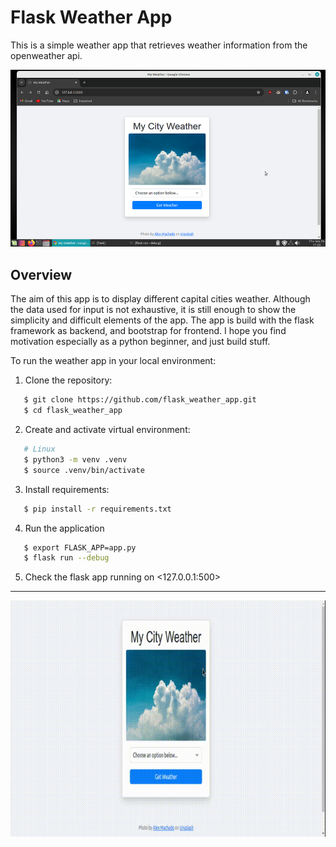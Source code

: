 # Flask Weather App

This is a simple weather app that retrieves weather information from the openweather api.

![](Screenshot_weather2.png)

## Overview

The aim of this app is to display different capital cities weather. Although the data used for input is not exhaustive, it is still enough to show the simplicity and difficult elements of the app. The app is build with the flask framework as backend, and bootstrap for frontend. I hope you find motivation especially as a python beginner, and just build stuff.

To run the weather app in your local environment:
1. Clone the repository:

```bash
   $ git clone https://github.com/flask_weather_app.git
   $ cd flask_weather_app
```
2. Create and activate virtual environment:

```bash
   # Linux
   $ python3 -m venv .venv
   $ source .venv/bin/activate
```
3. Install requirements:

```bash
   $ pip install -r requirements.txt
```
4. Run the application

```bash
   $ export FLASK_APP=app.py
   $ flask run --debug
```

5. Check the flask app running on <127.0.0.1:500>

---

![](weather.gif)

